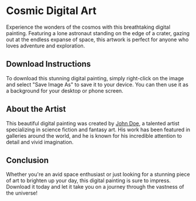 <!--font:Montserrat-->

# Cosmic Digital Art

Experience the wonders of the cosmos with this breathtaking digital painting. Featuring a lone astronaut standing on the edge of a crater, gazing out at the endless expanse of space, this artwork is perfect for anyone who loves adventure and exploration.

## Download Instructions

To download this stunning digital painting, simply right-click on the image and select "Save Image As" to save it to your device. You can then use it as a background for your desktop or phone screen.

## About the Artist

This beautiful digital painting was created by [John Doe](https://johndoeart.com/), a talented artist specializing in science fiction and fantasy art. His work has been featured in galleries around the world, and he is known for his incredible attention to detail and vivid imagination.

## Conclusion

Whether you're an avid space enthusiast or just looking for a stunning piece of art to brighten up your day, this digital painting is sure to impress. Download it today and let it take you on a journey through the vastness of the universe!

<!--

Write me markdown content of website with wallpaper:

"A digital painting of a lone astronaut standing on the edge of a crater, gazing out at the endless expanse of space."

The header of the page should not be copy of the text but rather a real content of the website which is using this wallpaper.


---


# Space Explorer Wallpaper

Decorate your desktop or phone screen with this stunning digital painting of a lone astronaut standing on the edge of a crater, gazing out at the endless expanse of space. This wallpaper is perfect for anyone who loves space exploration and adventure.

## Download Instructions

To download this wallpaper, simply right-click on the image and select "Save Image As" to save it to your device. You can then set it as your desktop background or lock screen image.

## About the Artist

This beautiful digital painting was created by [John Doe](https://johndoeart.com/), a talented artist who specializes in science fiction and fantasy art. Check out his website for more amazing artwork.

## Conclusion

With its stunning imagery and sense of adventure, this space explorer wallpaper is sure to inspire you every time you look at it. Download it today and take your desktop or phone screen to new heights!


---


Heading should not include word "wallpaper". The website should not be about the wallpaper itself, wallpaper is just a related background, rewrite whole content.


---


# Explore the Depths of Space with this Stunning Digital Painting

Step into the unknown and explore the depths of space with this Cap<wbr>ti<wbr>va<wbr>ting digital painting. Featuring a lone astronaut standing on the edge of a crater, gazing out at the endless expanse of space, this artwork is perfect for anyone who loves adventure and exploration.

## Download Instructions

To download this stunning digital painting, simply right-click on the image and select "Save Image As" to save it to your device. You can then use it as a background for your desktop or phone screen.

## About the Artist

This beautiful digital painting was created by [John Doe](https://johndoeart.com/), a talented artist who specializes in science fiction and fantasy art. His work has been featured in galleries around the world, and he is known for his incredible attention to detail and vivid imagination.

## Conclusion

Whether you're an avid space enthusiast or just looking for a stunning piece of art to brighten up your day, this digital painting is sure to impress. Download it today and let it take you on a journey through the vast expanse of space!


---


Heading is too long, rewrite whole content.


---


# Discover the Wonders of Space with a Cap<wbr>ti<wbr>va<wbr>ting Digital Painting

Embark on a journey through the vast expanse of space with this Cap<wbr>ti<wbr>va<wbr>ting digital painting. Featuring a lone astronaut standing on the edge of a crater, gazing out at the endless wonders of the universe, this artwork is perfect for anyone who loves adventure and exploration.

## Download Instructions

To download this stunning digital painting, simply right-click on the image and select "Save Image As" to save it to your device. You can then use it as a background for your desktop or phone screen.

## About the Artist

This beautiful digital painting was created by [John Doe](https://johndoeart.com/), a talented artist specializing in science fiction and fantasy art. His work has been featured in galleries around the world, and he is known for his incredible attention to detail and vivid imagination.

## Conclusion

Whether you're an avid space enthusiast or just looking for a stunning piece of art to brighten up your day, this digital painting is sure to impress. Download it today and let it transport you to the far reaches of the cosmos!


---


Heading is too long, rewrite whole content.


---


# Explore the Cosmos with a Stunning Digital Painting

Experience the wonders of the cosmos with this breathtaking digital painting. Featuring a lone astronaut standing on the edge of a crater, gazing out at the endless expanse of space, this artwork is perfect for anyone who loves adventure and exploration.

## Download Instructions

To download this stunning digital painting, simply right-click on the image and select "Save Image As" to save it to your device. You can then use it as a background for your desktop or phone screen.

## About the Artist

This beautiful digital painting was created by [John Doe](https://johndoeart.com/), a talented artist specializing in science fiction and fantasy art. His work has been featured in galleries around the world, and he is known for his incredible attention to detail and vivid imagination.

## Conclusion

Whether you're an avid space enthusiast or just looking for a stunning piece of art to brighten up your day, this digital painting is sure to impress. Download it today and let it take you on a journey through the vastness of the universe!


---


Write me a Google font which is best fitting for the website.

Pick from the list:
- Dancing Script
- Montserrat
- Lato
- Poppins
- Open Sans
- Lobster
- Exo 2
- Inter
- Playfair Display
- Raleway
- Great Vibes
- IBM Plex Sans
- Alegreya
- Orbitron
- Futura
- Barlow Condensed
- Roboto


Write just the font name nothing else.


---


Montserrat

-->
